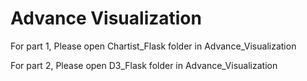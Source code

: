 # Advance Visualization

For part 1, Please open Chartist_Flask folder in Advance_Visualization

For part 2, Please open D3_Flask folder in Advance_Visualization
